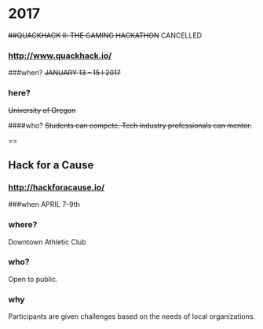 # 2017

~~##QUACKHACK II: THE GAMING HACKATHON~~ CANCELLED

### http://www.quackhack.io/

###when?
~~JANUARY 13 - 15 I 2017~~

### here?
~~University of Oregon~~

####who?
~~Students can compete. Tech industry professionals can mentor.~~

==

## Hack for a Cause

### http://hackforacause.io/

###when
APRIL 7-9th

### where?
Downtown Athletic Club

### who?
Open to public.

### why
Participants are given challenges based on the needs of local organizations.

